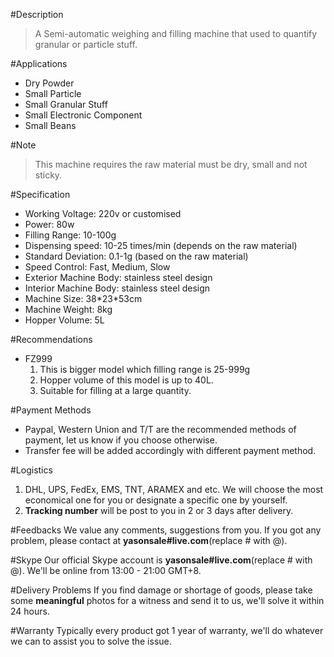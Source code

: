 #Description
> A Semi-automatic weighing and filling machine that used to quantify granular or particle stuff.

#Applications
- Dry Powder
- Small Particle
- Small Granular Stuff
- Small Electronic Component
- Small Beans

#Note
> This machine requires the raw material must be dry, small and not sticky.

#Specification
- Working Voltage: 220v or customised
- Power: 80w
- Filling Range: 10-100g
- Dispensing speed: 10-25 times/min (depends on the raw material)
- Standard Deviation: 0.1-1g (based on the raw material)
- Speed Control: Fast, Medium, Slow
- Exterior Machine Body: stainless steel design
- Interior Machine Body: stainless steel design
- Machine Size: 38\*23\*53cm
- Machine Weight: 8kg
- Hopper Volume: 5L

#Recommendations
- FZ999
  1. This is bigger model which filling range is 25-999g
  2. Hopper volume of this model is up to 40L.
  3. Suitable for filling at a large quantity.

#Payment Methods
- Paypal, Western Union and T/T are the recommended methods of payment, let us know if you choose otherwise.
- Transfer fee will be added accordingly with different payment method.
 
#Logistics
1. DHL, UPS, FedEx, EMS, TNT, ARAMEX and etc. We will choose the most economical one for you or designate a specific one by yourself.
2. **Tracking number** will be post to you in 2 or 3 days after delivery.
 
#Feedbacks
We value any comments, suggestions from you. If you got any problem, please contact at **yasonsale#live.com**(replace # with @).

#Skype
Our official Skype account is **yasonsale#live.com**(replace # with @). We'll be online from 13:00 - 21:00 GMT+8.

#Delivery Problems
If you find damage or shortage of goods, please take some **meaningful** photos for a witness and send it to us, we'll solve it within 24 hours.

#Warranty
Typically every product got 1 year of warranty, we'll do whatever we can to assist you to solve the issue.